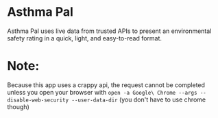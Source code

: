 # Asthma Pal
Asthma Pal uses live data from trusted APIs to present an environmental safety rating in a quick, light, and easy-to-read format.
# Note:
Because this app uses a crappy api, the request cannot be completed unless you open your browser with `open -a Google\ Chrome --args --disable-web-security --user-data-dir` (you don't have to use chrome though)